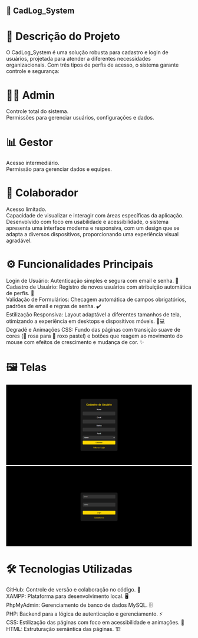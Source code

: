  ## 🚀 CadLog_System
# 🌟 Descrição do Projeto
O CadLog_System é uma solução robusta para cadastro e login de usuários, projetada para atender a diferentes necessidades organizacionais. Com três tipos de perfis de acesso, o sistema garante controle e segurança:  

# 👨‍💼 Admin
Controle total do sistema.  
Permissões para gerenciar usuários, configurações e dados.  
# 📊 Gestor
Acesso intermediário.  
Permissão para gerenciar dados e equipes.  
# 👥 Colaborador
Acesso limitado.  
Capacidade de visualizar e interagir com áreas específicas da aplicação.  
Desenvolvido com foco em usabilidade e acessibilidade, o sistema apresenta uma interface moderna e responsiva, com um design que se adapta a diversos dispositivos, proporcionando uma experiência visual agradável.  

# ⚙️ Funcionalidades Principais
Login de Usuário: Autenticação simples e segura com email e senha. 🔑  
Cadastro de Usuário: Registro de novos usuários com atribuição automática de perfis. 📝  
Validação de Formulários: Checagem automática de campos obrigatórios, padrões de email e regras de senha. ✔️  
Estilização Responsiva: Layout adaptável a diferentes tamanhos de tela, otimizando a experiência em desktops e dispositivos móveis. 📱💻  
Degradê e Animações CSS: Fundo das páginas com transição suave de cores (🌸 rosa para 🌌 roxo pastel) e botões que reagem ao movimento do mouse com efeitos de crescimento e mudança de cor. ✨  

# 🖼️ Telas

![img](img2.png)
![img](image.png)


# 🛠️ Tecnologias Utilizadas
GitHub: Controle de versão e colaboração no código. 🐙  
XAMPP: Plataforma para desenvolvimento local. 🖥️  
PhpMyAdmin: Gerenciamento de banco de dados MySQL. 🗄️  
PHP: Backend para a lógica de autenticação e gerenciamento. ⚡  
CSS: Estilização das páginas com foco em acessibilidade e animações. 🎨  
HTML: Estruturação semântica das páginas. 🏗️  
 


